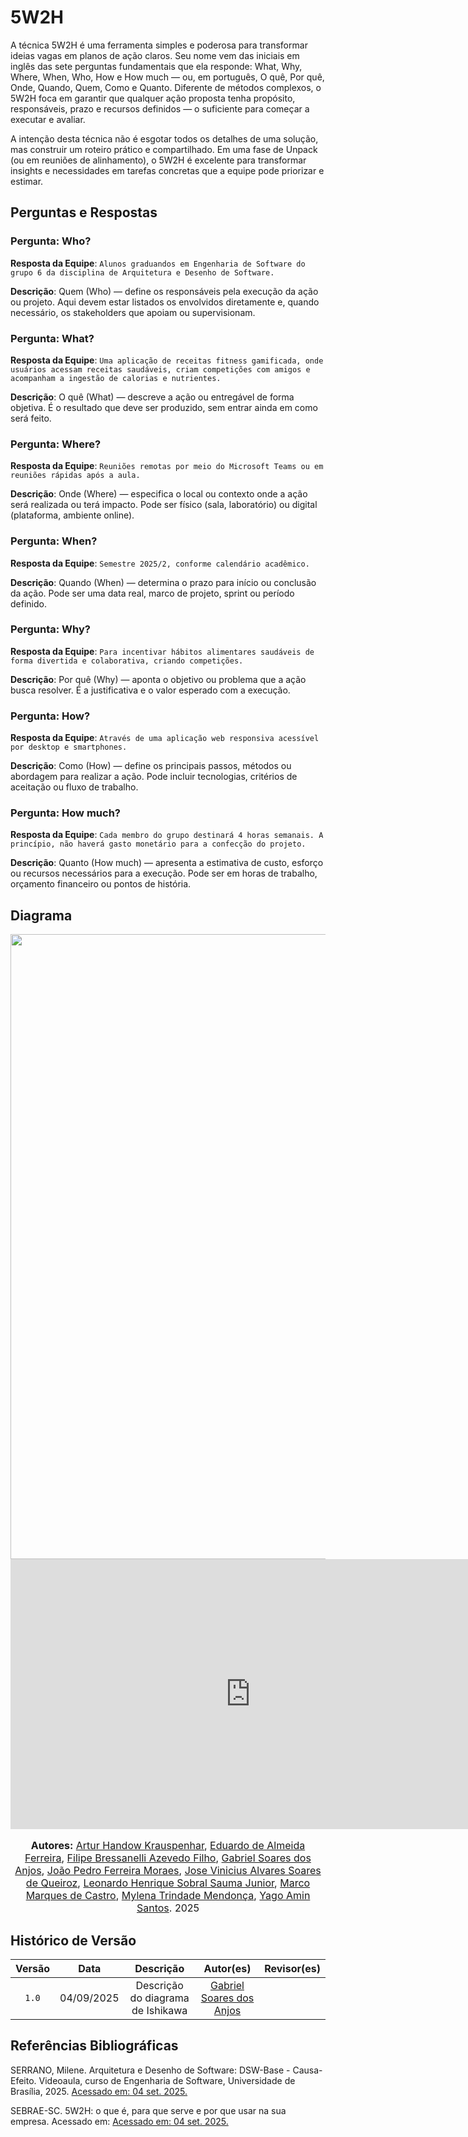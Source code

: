 # 5W2H

A técnica 5W2H é uma ferramenta simples e poderosa para transformar ideias vagas em planos de ação claros. Seu nome vem das iniciais em inglês das sete perguntas fundamentais que ela responde: What, Why, Where, When, Who, How e How much — ou, em português, O quê, Por quê, Onde, Quando, Quem, Como e Quanto. Diferente de métodos complexos, o 5W2H foca em garantir que qualquer ação proposta tenha propósito, responsáveis, prazo e recursos definidos — o suficiente para começar a executar e avaliar.

A intenção desta técnica não é esgotar todos os detalhes de uma solução, mas construir um roteiro prático e compartilhado. Em uma fase de Unpack (ou em reuniões de alinhamento), o 5W2H é excelente para transformar insights e necessidades em tarefas concretas que a equipe pode priorizar e estimar.


## Perguntas e Respostas

### **Pergunta**: Who?
  
**Resposta da Equipe**: `Alunos graduandos em Engenharia de Software do grupo 6 da disciplina de Arquitetura e Desenho de Software.`

**Descrição**: Quem (Who) — define os responsáveis pela execução da ação ou projeto. Aqui devem estar listados os envolvidos diretamente e, quando necessário, os stakeholders que apoiam ou supervisionam.

### **Pergunta**: What?

**Resposta da Equipe**: `Uma aplicação de receitas fitness gamificada, onde usuários acessam receitas saudáveis, criam competições com amigos e acompanham a ingestão de calorias e nutrientes.`

**Descrição**: O quê (What) — descreve a ação ou entregável de forma objetiva. É o resultado que deve ser produzido, sem entrar ainda em como será feito.

### **Pergunta**: Where?

**Resposta da Equipe**: `Reuniões remotas por meio do Microsoft Teams ou em reuniões rápidas após a aula.`

**Descrição**: Onde (Where) — especifica o local ou contexto onde a ação será realizada ou terá impacto. Pode ser físico (sala, laboratório) ou digital (plataforma, ambiente online).

### **Pergunta**: When?

**Resposta da Equipe**: `Semestre 2025/2, conforme calendário acadêmico.`

**Descrição**: Quando (When) — determina o prazo para início ou conclusão da ação. Pode ser uma data real, marco de projeto, sprint ou período definido.

### **Pergunta**: Why?

**Resposta da Equipe**: `Para incentivar hábitos alimentares saudáveis de forma divertida e colaborativa, criando competições.`

**Descrição**: Por quê (Why) — aponta o objetivo ou problema que a ação busca resolver. É a justificativa e o valor esperado com a execução.

### **Pergunta**: How?

**Resposta da Equipe**: `Através de uma aplicação web responsiva acessível por desktop e smartphones.`

**Descrição**: Como (How) — define os principais passos, métodos ou abordagem para realizar a ação. Pode incluir tecnologias, critérios de aceitação ou fluxo de trabalho.

### **Pergunta**: How much?

**Resposta da Equipe**: `Cada membro do grupo destinará 4 horas semanais. A princípio, não haverá gasto monetário para a confecção do projeto.`

**Descrição**: Quanto (How much) — apresenta a estimativa de custo, esforço ou recursos necessários para a execução. Pode ser em horas de trabalho, orçamento financeiro ou pontos de história.

## Diagrama

<div style="text-align: center;">
    <img src="assets/5W2H.jpg"  width="1000px">
</div>

<iframe width="768" height="432" src="https://miro.com/app/live-embed/uXjVJP1wEs4=/?embedMode=view_only_without_ui&moveToViewport=67703,-4159,20984,11803&embedId=144225582748" frameborder="0" scrolling="no" allow="fullscreen; clipboard-read; clipboard-write" allowfullscreen></iframe>

<font size="3">
<p style="text-align: center">
<b>Autores:</b> 
<a href="https://github.com/Arturhk05" target="_blank">Artur Handow Krauspenhar</a>, 
<a href="https://github.com/eduardoferre" target="_blank">Eduardo de Almeida Ferreira</a>, 
<a href="https://github.com/fbressa" target="_blank">Filipe Bressanelli Azevedo Filho</a>, 
<a href="https://github.com/SAnjos3" target="_blank">Gabriel Soares dos Anjos</a>, 
<a href="https://github.com/JoaoPedro2206" target="_blank">João Pedro Ferreira Moraes</a>, 
<a href="https://github.com/JoseViniciusQueiroz" target="_blank">Jose Vinicius Alvares Soares de Queiroz</a>, 
<a href="https://github.com/leohssjr" target="_blank">Leonardo Henrique Sobral Sauma Junior</a>, 
<a href="https://github.com/marcomarquesdc" target="_blank">Marco Marques de Castro</a>, 
<a href="https://github.com/MylenaTrindade" target="_blank">Mylena Trindade Mendonça</a>, 
<a href="https://github.com/yagoas" target="_blank">Yago Amin Santos</a>. 2025
</p>
</font>

## Histórico de Versão

| Versão |    Data    |             Descrição             |                       Autor(es)                        | Revisor(es) |
| :----: | :--------: | :-------------------------------: | :----------------------------------------------------: | :---------: |
| `1.0`  | 04/09/2025 | Descrição do diagrama de Ishikawa | [Gabriel Soares dos Anjos](https://github.com/SAnjos3) |    []()     |

## Referências Bibliográficas

SERRANO, Milene. Arquitetura e Desenho de Software: DSW-Base - Causa-Efeito. Videoaula, curso de Engenharia de Software, Universidade de Brasília, 2025. [Acessado em: 04 set. 2025.](https://aprender3.unb.br/pluginfile.php/3178378/mod_page/content/5/Arquitetura%20e%20Desenho%20de%20software%20-%20Aula%20Projeto-DSW%20-%20Profa.%20Milene.pdf) 

SEBRAE-SC. 5W2H: o que é, para que serve e por que usar na sua empresa. Acessado em: [Acessado em: 04 set. 2025.](https://www.sebrae-sc.com.br/blog/5w2h-o-que-e-para-que-serve-e-por-que-usar-na-sua-empresa)